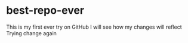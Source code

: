 # best-repo-ever
This is my first ever try on GitHub
I will see how my changes will reflect
Trying change again
